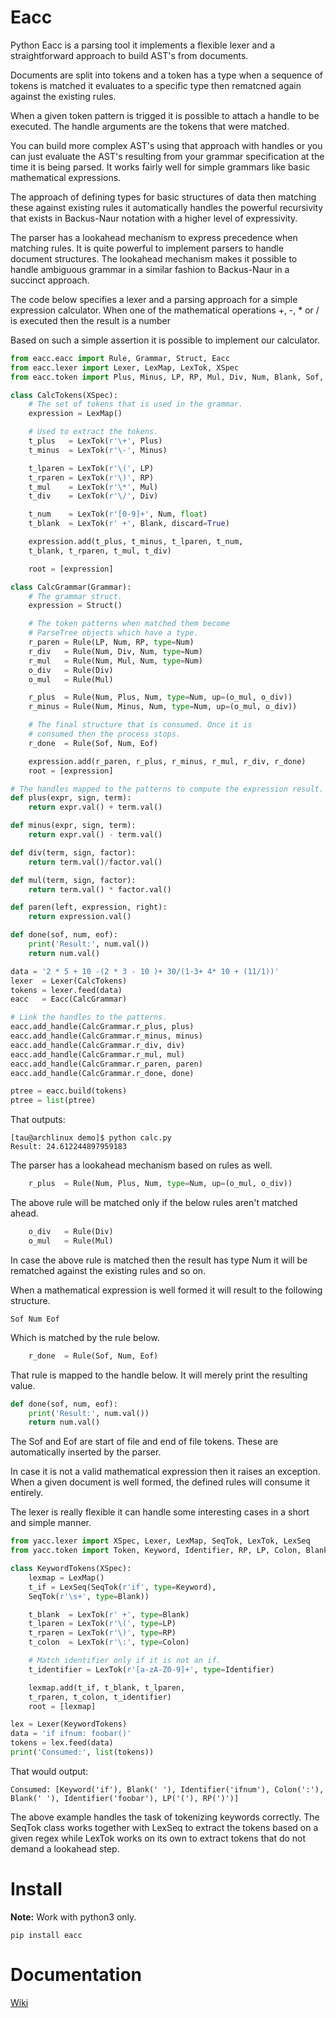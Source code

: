 # Eacc

Python Eacc is a parsing tool it implements a flexible lexer and a straightforward approach
to build AST's from documents. 

Documents are split into tokens and a token has a type when a sequence of tokens is matched 
it evaluates to a specific type then rematcned again against the existing rules. 

When a given token pattern is trigged it is possible to attach a handle to be executed. 
The handle arguments are the tokens that were matched.

You can build more complex AST's using that approach with handles or you can just evaluate
the AST's resulting from your grammar specification at the time it is being parsed. It works fairly
well for simple grammars like basic mathematical expressions.

The approach of defining types for basic structures of data then matching these against existing
rules it automatically handles the powerful recursivity that exists in Backus-Naur notation 
with a higher level of expressivity.

The parser has a lookahead mechanism to express precedence when matching rules. It is quite powerful
to implement parsers to handle document structures. The lookahead mechanism makes it possible
to handle ambiguous grammar in a similar fashion to Backus-Naur in a succinct approach.

The code below specifies a lexer and a parsing approach for a simple expression calculator.
When one of the mathematical operations +, -, * or / is executed then the result is a number

Based on such a simple assertion it is possible to implement our calculator. 

~~~python
from eacc.eacc import Rule, Grammar, Struct, Eacc
from eacc.lexer import Lexer, LexMap, LexTok, XSpec
from eacc.token import Plus, Minus, LP, RP, Mul, Div, Num, Blank, Sof, Eof

class CalcTokens(XSpec):
    # The set of tokens that is used in the grammar.
    expression = LexMap()

    # Used to extract the tokens.
    t_plus   = LexTok(r'\+', Plus)
    t_minus  = LexTok(r'\-', Minus)

    t_lparen = LexTok(r'\(', LP)
    t_rparen = LexTok(r'\)', RP)
    t_mul    = LexTok(r'\*', Mul)
    t_div    = LexTok(r'\/', Div)

    t_num    = LexTok(r'[0-9]+', Num, float)
    t_blank  = LexTok(r' +', Blank, discard=True)

    expression.add(t_plus, t_minus, t_lparen, t_num, 
    t_blank, t_rparen, t_mul, t_div)

    root = [expression]

class CalcGrammar(Grammar):
    # The grammar struct.
    expression = Struct()

    # The token patterns when matched them become
    # ParseTree objects which have a type.
    r_paren = Rule(LP, Num, RP, type=Num)
    r_div   = Rule(Num, Div, Num, type=Num)
    r_mul   = Rule(Num, Mul, Num, type=Num)
    o_div   = Rule(Div)
    o_mul   = Rule(Mul)

    r_plus  = Rule(Num, Plus, Num, type=Num, up=(o_mul, o_div))
    r_minus = Rule(Num, Minus, Num, type=Num, up=(o_mul, o_div))

    # The final structure that is consumed. Once it is
    # consumed then the process stops.
    r_done  = Rule(Sof, Num, Eof)

    expression.add(r_paren, r_plus, r_minus, r_mul, r_div, r_done)
    root = [expression]

# The handles mapped to the patterns to compute the expression result.
def plus(expr, sign, term):
    return expr.val() + term.val()

def minus(expr, sign, term):
    return expr.val() - term.val()

def div(term, sign, factor):
    return term.val()/factor.val()

def mul(term, sign, factor):
    return term.val() * factor.val()

def paren(left, expression, right):
    return expression.val()

def done(sof, num, eof):
    print('Result:', num.val())
    return num.val()

data = '2 * 5 + 10 -(2 * 3 - 10 )+ 30/(1-3+ 4* 10 + (11/1))' 
lexer  = Lexer(CalcTokens)
tokens = lexer.feed(data)
eacc   = Eacc(CalcGrammar)

# Link the handles to the patterns.
eacc.add_handle(CalcGrammar.r_plus, plus)
eacc.add_handle(CalcGrammar.r_minus, minus)
eacc.add_handle(CalcGrammar.r_div, div)
eacc.add_handle(CalcGrammar.r_mul, mul)
eacc.add_handle(CalcGrammar.r_paren, paren)
eacc.add_handle(CalcGrammar.r_done, done)

ptree = eacc.build(tokens)
ptree = list(ptree)
~~~

That outputs:

~~~
[tau@archlinux demo]$ python calc.py 
Result: 24.612244897959183
~~~

The parser has a lookahead mechanism based on rules as well.

~~~python
    r_plus  = Rule(Num, Plus, Num, type=Num, up=(o_mul, o_div))
~~~

The above rule will be matched only if the below rules aren't matched ahead.

~~~python
    o_div   = Rule(Div)
    o_mul   = Rule(Mul)
~~~

In case the above rule is matched then the result has type Num it will be rematched
against the existing rules and so on.

When a mathematical expression is well formed it will result to the following structure.

~~~
Sof Num Eof
~~~

Which is matched by the rule below.

~~~python
    r_done  = Rule(Sof, Num, Eof)
~~~

That rule is mapped to the handle below. It will merely print the resulting value.

~~~python
def done(sof, num, eof):
    print('Result:', num.val())
    return num.val()
~~~

The Sof and Eof are start of file and end of file tokens. These are automatically inserted
by the parser.

In case it is not a valid mathematical expression then it raises an exception. 
When a given document is well formed, the defined rules will consume it entirely.

The lexer is really flexible it can handle some interesting cases in a short and simple manner.

~~~python
from yacc.lexer import XSpec, Lexer, LexMap, SeqTok, LexTok, LexSeq
from yacc.token import Token, Keyword, Identifier, RP, LP, Colon, Blank

class KeywordTokens(XSpec):
    lexmap = LexMap()
    t_if = LexSeq(SeqTok(r'if', type=Keyword),
    SeqTok(r'\s+', type=Blank))

    t_blank  = LexTok(r' +', type=Blank)
    t_lparen = LexTok(r'\(', type=LP)
    t_rparen = LexTok(r'\)', type=RP)
    t_colon  = LexTok(r'\:', type=Colon)

    # Match identifier only if it is not an if.
    t_identifier = LexTok(r'[a-zA-Z0-9]+', type=Identifier)

    lexmap.add(t_if, t_blank, t_lparen, 
    t_rparen, t_colon, t_identifier)
    root = [lexmap]

lex = Lexer(KeywordTokens)
data = 'if ifnum: foobar()'
tokens = lex.feed(data)
print('Consumed:', list(tokens))
~~~

That would output:

~~~
Consumed: [Keyword('if'), Blank(' '), Identifier('ifnum'), Colon(':'),
Blank(' '), Identifier('foobar'), LP('('), RP(')')]
~~~

The above example handles the task of tokenizing keywords correctly. The SeqTok class 
works together with LexSeq to extract the tokens based on a given regex while LexTok works 
on its own to extract tokens that do not demand a lookahead step.

# Install

**Note:** Work with python3 only.

~~~
pip install eacc
~~~

Documentation
=============

[Wiki](https://github.com/iogf/eacc/wiki)

